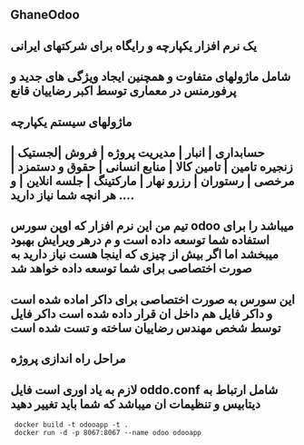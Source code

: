 ## GhaneOdoo 
## یک نرم افزار یکپارچه و رایگاه برای شرکتهای ایرانی
## شامل ماژولهای متفاوت و همچنین ایجاد ویژگی های جدید و پرفورمنس در معماری توسط اکبر رضاییان قانع
## ماژولهای سیستم یکپارچه
## حسابداری | انبار | مدیریت پروژه | فروش |لجستیک | زنجیره تامین | تامین کالا | منابع انسانی | حقوق و دستمزد | مرخصی | رستوران | رزرو نهار | مارکتینگ | جلسه انلاین | و هر انچه شما نیاز دارید ....
## تیم من این نرم افزار که اوپن سورس odoo میباشد را برای استفاده شما توسعه داده است و م درهر ویرایش بهبود میبخشد اما اگر بیش از چیزی که اینجا هست نیاز دارید به صورت اختصاصی برای شما توسعه داده خواهد شد
## این سورس به صورت اختصاصی برای داکر اماده شده است و داکر فایل هم داخل ان قرار داده شده است داکر فایل توسط شخص مهندس رضاییان ساخته و تست شده است
## مراحل راه اندازی پروژه
## لازم به یاد اوری است فایل oddo.conf شامل ارتباط به دیتابیس و تنظیمات ان میباشد که شما باید تغییر دهید
```
 docker build -t odooapp -t .
 docker run -d -p 8067:8067 --name odoo odooapp
```

